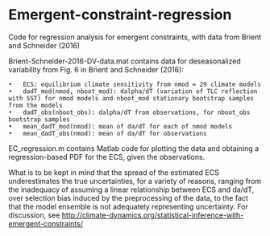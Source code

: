 # Emergent-constraint-regression
Code for regression analysis for emergent constraints, with data from Brient and Schneider (2016)

Brient-Schneider-2016-DV-data.mat contains data for deseasonalized variability from Fig. 6 in Brient and Schneider (2016):

	•	ECS: equilibrium climate sensitivity from nmod = 29 climate models
	•	dadT_mod(nmod, nboot_mod): dalpha/dT (variation of TLC reflection with SST) for nmod models and nboot_mod stationary bootstrap samples from the models
	•	dadT_obs(nboot_obs): dalpha/dT from observations, for nboot_obs bootstrap samples
	•	mean_dadT_mod(nmod): mean of da/dT for each of nmod models
	•	mean_dadT_obs(nmod): mean of da/dT for observations
	
EC_regression.m contains Matlab code for plotting the data and obtaining a regression-based PDF for the ECS, given the observations.

What is to be kept in mind that the spread of the estimated ECS underestimates the true uncertainties, for a variety of reasons, ranging from the inadequacy of assuming a linear relationship between ECS and da/dT, over selection bias induced by the preprocessing of the data, to the fact that the model ensemble is not adequately representing uncertainty. For discussion, see http://climate-dynamics.org/statistical-inference-with-emergent-constraints/

